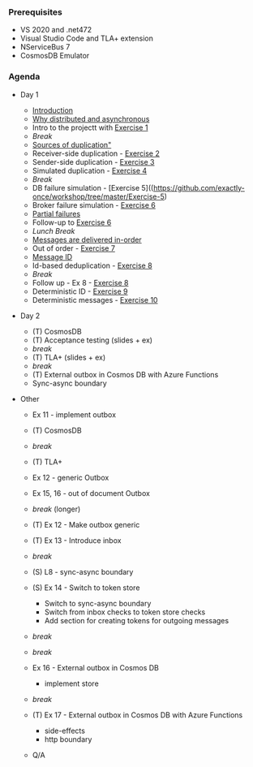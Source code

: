 ### Prerequisites
   * VS 2020 and .net472
   * Visual Studio Code and TLA+ extension
   * NServiceBus 7
   * CosmosDB Emulator

### Agenda

* Day 1
   - [Introduction](https://github.com/exactly-once/workshop/blob/master/Lectures/Intro.html)   
   - [Why distributed and asynchronous](https://github.com/exactly-once/workshop/blob/master/Lectures/Why%20distributed%20and%20asynchronous.html)
   - Intro to the projectt with [Exercise 1](https://github.com/exactly-once/workshop/tree/master/Exercise-1)
   - _Break_
   - [Sources of duplication"](file:///C:/git/exactly-once/workshop/Lectures/Sources%20of%20duplication.html#/5) 
   - Receiver-side duplication - [Exercise 2](https://github.com/exactly-once/workshop/tree/master/Exercise-2)
   - Sender-side duplication - [Exercise 3](https://github.com/exactly-once/workshop/tree/master/Exercise-3)
   - Simulated duplication - [Exercise 4](https://github.com/exactly-once/workshop/tree/master/Exercise-4)
   - _Break_
   - DB failure simulation - [Exercise 5]((https://github.com/exactly-once/workshop/tree/master/Exercise-5)
   - Broker failure simulation - [Exercise 6](https://github.com/exactly-once/workshop/tree/master/Exercise-6)
   - [Partial failures](https://github.com/exactly-once/workshop/blob/master/Lectures/Partial%20failures.html)
   - Follow-up to [Exercise 6](https://github.com/exactly-once/workshop/blob/master/Exercise-6/follow-up.md)
   - _Lunch Break_
   - [Messages are delivered in-order](https://github.com/exactly-once/workshop/blob/master/Lectures/Messages%20are%20delivered%20in-order.html)
   - Out of order - [Exercise 7](https://github.com/exactly-once/workshop/tree/master/Exercise-7)
   - [Message ID](https://github.com/exactly-once/workshop/blob/master/Lectures/Message%20ID.html)
   - Id-based deduplication - [Exercise 8](https://github.com/exactly-once/workshop/tree/master/Exercise-8)
   - _Break_
   - Follow up - Ex 8 - [Exercise 8](https://github.com/exactly-once/workshop/tree/master/Exercise-8)
   - Deterministic ID - [Exercise 9](https://github.com/exactly-once/workshop/tree/master/Exercise-9)
   - Deterministic messages - [Exercise 10](https://github.com/exactly-once/workshop/tree/master/Exercise-10)

* Day 2 
   - (T) CosmosDB
   - (T) Acceptance testing (slides + ex)
   - _break_
   - (T) TLA+ (slides + ex)
   - _break_
   - (T) External outbox in Cosmos DB with Azure Functions
   - Sync-async boundary
   
 * Other
   - Ex 11 - implement outbox
   - (T) CosmosDB
   - _break_ 
   - (T) TLA+
   - Ex 12 - generic Outbox 
   - Ex 15, 16 - out of document Outbox 
   - _break_ (longer)
   - (T) Ex 12 - Make outbox generic
   - (T) Ex 13 - Introduce inbox
   - _break_ 
   - (S) L8 - sync-async boundary
   - (S) Ex 14 - Switch to token store
     - Switch to sync-async boundary
     - Switch from inbox checks to token store checks
     - Add section for creating tokens for outgoing messages
   - _break_
  
   - _break_
   - Ex 16 - External outbox in Cosmos DB
     - implement store
   - _break_ 
   - (T) Ex 17 - External outbox in Cosmos DB with Azure Functions
     - side-effects
     - http boundary
   - Q/A
